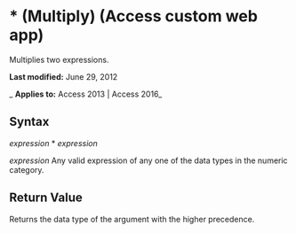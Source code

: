 
# * (Multiply) (Access custom web app)
Multiplies two expressions.

 **Last modified:** June 29, 2012

 _ **Applies to:** Access 2013 | Access 2016_

## Syntax

 _expression_ * _expression_

 _expression_ Any valid expression of any one of the data types in the numeric category.


## Return Value

Returns the data type of the argument with the higher precedence.

